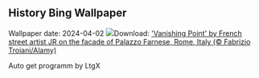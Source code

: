 ## History Bing Wallpaper
Wallpaper date: 2024-04-02
![](https://www.bing.com/th?id=OHR.PalazzoFarnese_EN-US3142967327_UHD.jpg&w=1000)Download: ['Vanishing Point' by French street artist JR on the facade of Palazzo Farnese, Rome, Italy (© Fabrizio Troiani/Alamy)](https://www.bing.com/th?id=OHR.PalazzoFarnese_EN-US3142967327_UHD.jpg)

Auto get programm by LtgX
